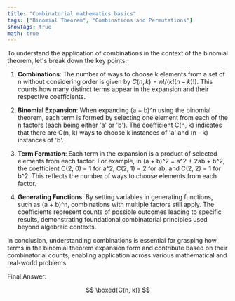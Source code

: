 ```yaml
---
title: "Combinatorial mathematics basics"
tags: ["Binomial Theorem", "Combinations and Permutations"]
showTags: true
math: true
---
```




To understand the application of combinations in the context of the binomial theorem, let's break down the key points:

1. **Combinations**: The number of ways to choose k elements from a set of n without considering order is given by $C(n, k) = n! / (k!(n - k)!)$. This counts how many distinct terms appear in the expansion and their respective coefficients.

2. **Binomial Expansion**: When expanding (a + b)^n using the binomial theorem, each term is formed by selecting one element from each of the n factors (each being either 'a' or 'b'). The coefficient C(n, k) indicates that there are C(n, k) ways to choose k instances of 'a' and (n - k) instances of 'b'.

3. **Term Formation**: Each term in the expansion is a product of selected elements from each factor. For example, in (a + b)^2 = a^2 + 2ab + b^2, the coefficient C(2, 0) = 1 for a^2, C(2, 1) = 2 for ab, and C(2, 2) = 1 for b^2. This reflects the number of ways to choose elements from each factor.

4. **Generating Functions**: By setting variables in generating functions, such as (a + b)^n, combinations with multiple factors still apply. The coefficients represent counts of possible outcomes leading to specific results, demonstrating foundational combinatorial principles used beyond algebraic contexts.

In conclusion, understanding combinations is essential for grasping how terms in the binomial theorem expansion form and contribute based on their combinatorial counts, enabling application across various mathematical and real-world problems.

Final Answer:

$$ \boxed{C(n, k)} $$
